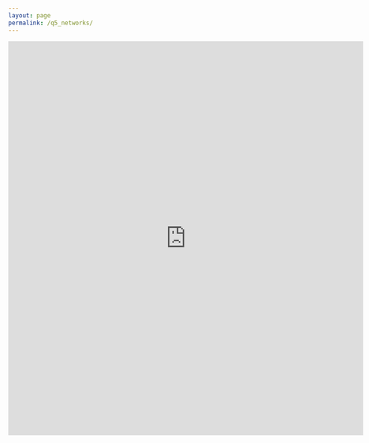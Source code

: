 ```yaml
---
layout: page
permalink: /q5_networks/
---
```

<iframe src="https://docs.google.com/forms/d/e/1FAIpQLSflNlrZDpYBdtJ_ebRYmEEiOfZuUqyCJmc2pjKf4JsnvqaZsA/viewform?embedded=true" width="720" height="800" frameborder="0" marginheight="0" marginwidth="0">Wird geladen...</iframe>
